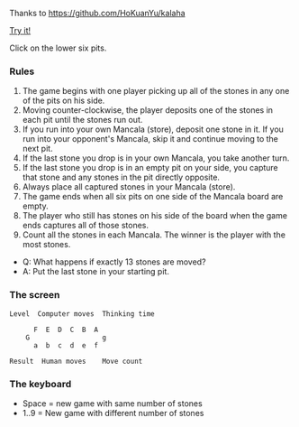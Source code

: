 Thanks to https://github.com/HoKuanYu/kalaha

[Try it!](https://christernilsson.github.io/2019/118-Kalaha)


Click on the lower six pits.

### Rules
1. The game begins with one player picking up all of the stones in any one of the pits on his side.
2. Moving counter-clockwise, the player deposits one of the stones in each pit until the stones run out.
3. If you run into your own Mancala (store), deposit one stone in it. If you run into your opponent's Mancala, skip it and
 continue moving to the next pit.
4. If the last stone you drop is in your own Mancala, you take another turn.
5. If the last stone you drop is in an empty pit on your side, you capture that stone and any stones in the pit directly
opposite.
6. Always place all captured stones in your Mancala (store).
7. The game ends when all six pits on one side of the Mancala board are empty.
8. The player who still has stones on his side of the board when the game ends captures all of those stones.
9. Count all the stones in each Mancala. The winner is the player with the most stones.

* Q: What happens if exactly 13 stones are moved?
* A: Put the last stone in your starting pit.

### The screen
```
Level  Computer moves  Thinking time

      F  E  D  C  B  A
    G                  g
      a  b  c  d  e  f

Result  Human moves    Move count
```
### The keyboard
* Space = new game with same number of stones
* 1..9 = New game with different number of stones
